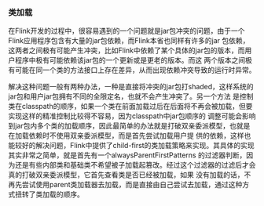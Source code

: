 ### 类加载

在Flink开发的过程中，很容易遇到的一个问题就是jar包冲突的问题，由于一个Flink应用程序包含有大量的jar包依赖，而Flink本省也同样有许多的jar
包依赖，这两者之间极有可能产生冲突，比如Flink中依赖了某个具体的jar包的版本，而用户程序中极有可能依赖该jar包的一个更新或是更老的版本。而这
两个版本之间极有可能在同一个类的方法接口上存在差异，从而出现依赖冲突导致的运行时异常。

解决这种问题一般有两种办法，一种是直接将冲突的jar包打shaded，这样系统的jar包和用户jar包拥有不同的全限定名，也就不会产生冲突了。另一个方法
是控制类在classpath的顺序，如果一个类在前面加载过后在后面将不再会被加载，但要实现这样的精准控制比较得不容易，因为classpath中jar包顺序的
调整可能会影响到jar包内多个类的加载顺序，因此最简单的办法就是打破双亲委派模型，也就是在加载依赖时不使用双亲委派模型，而是首先尝试加载用户提
供的依赖，这样也能较好的解决问题，Flink中提供了child-first的类加载策略来实现。其具体的实现其实非常之简单，就是首先有一个alwaysParentFirstPatterns
的过滤器判断，因为还是有些内部类和基础类不希望被子加载起篡改。经过这个过滤器的过滤后才会真的打破双亲委派模型，它首先查看类是否已经被加载，如果
没有加载的话，不再先尝试使用parent类加载器去加载，而是直接由自己尝试去加载，通过这种方式扭转了类加载的顺序。